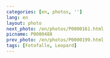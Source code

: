```yaml
---
categories: [en, photos, '']
lang: en
layout: photo
next_photo: /en/photos/P0000161.html
picname: P0000488
prev_photo: /en/photos/P0000199.html
tags: [Fotofalle, Leopard]
---
```

